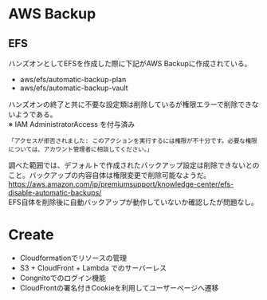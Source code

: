 # AWS Backup

## EFS
ハンズオンとしてEFSを作成した際に下記がAWS Backupに作成されている。
* aws/efs/automatic-backup-plan
* aws/efs/automatic-backup-vault

ハンズオンの終了と共に不要な設定類は削除しているが権限エラーで削除できないようである。  
※ IAM AdministratorAccess を付与済み
```
「アクセスが拒否されました: このアクションを実行するには権限が不十分です。必要な権限については、アカウント管理者に相談してください。」
```
調べた範囲では、デフォルトで作成されたバックアップ設定は削除できないとのこと。バックアップの内容自体は権限変更で削除可能なようだ。  
https://aws.amazon.com/jp/premiumsupport/knowledge-center/efs-disable-automatic-backups/  
EFS自体を削除後に自動バックアップが動作していないか確認したが問題なし。

# Create

* Cloudformationでリソースの管理
* S3 + CloudFront + Lambda でのサーバーレス
* Congnitoでのログイン機能
* CloudFrontの署名付きCookieを利用してユーザーページへ遷移

